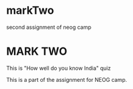 # markTwo
second assignment of neog camp
# MARK TWO

This is "How well do you know India" quiz

This is a part of the assignment for NEOG camp.
